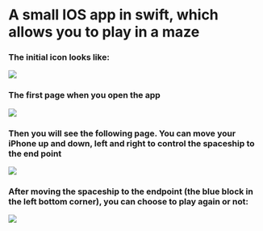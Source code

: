# A small IOS app in swift, which allows you to play in a maze

### The initial icon looks like:
<img src="https://github.com/kwanhiuhong/IOS_App_2_Maze_Game/blob/master/Maze/Assets.xcassets/Apps_Screen_Shots/App_Icon.png">

### The first page when you open the app
<img src="https://github.com/kwanhiuhong/IOS_App_2_Maze_Game/blob/master/Maze/Assets.xcassets/Apps_Screen_Shots/Launch_Screen.png">

### Then you will see the following page. You can move your iPhone up and down, left and right to control the spaceship to the end point
<img src="https://github.com/kwanhiuhong/IOS_App_2_Maze_Game/blob/master/Maze/Assets.xcassets/Apps_Screen_Shots/Initial_State.png">

### After moving the spaceship to the endpoint (the blue block in the left bottom corner), you can choose to play again or not:
<img src="https://github.com/kwanhiuhong/IOS_App_2_Maze_Game/blob/master/Maze/Assets.xcassets/Apps_Screen_Shots/You_Won.png">
